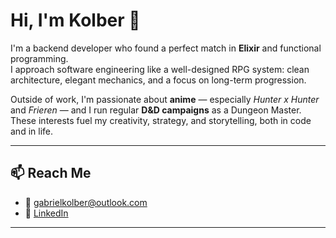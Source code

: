 # Hi, I'm Kolber 👋

I'm a backend developer who found a perfect match in **Elixir** and functional programming.  
I approach software engineering like a well-designed RPG system: clean architecture, elegant mechanics, and a focus on long-term progression.

Outside of work, I'm passionate about **anime** — especially *Hunter x Hunter* and *Frieren* — and I run regular **D&D campaigns** as a Dungeon Master. These interests fuel my creativity, strategy, and storytelling, both in code and in life.      

---

## 📫 Reach Me
- 📧 gabrielkolber@outlook.com  
- 💼 [LinkedIn](https://www.linkedin.com/in/gabrielkolber)

---

